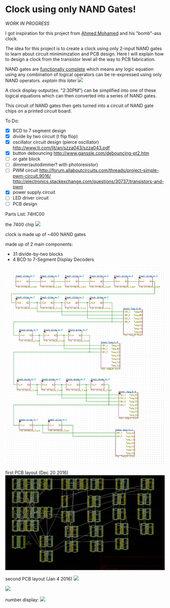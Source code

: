 # Clock using only NAND Gates!
*WORK IN PROGRESS*

I got inspiration for this project from [Ahmed Mohamed](https://en.wikipedia.org/wiki/Ahmed_Mohamed_clock_incident) and his "bomb"-ass clock.

The idea for this project is to create a clock using only 2-input NAND gates to learn about circuit minimimzation and PCB design. 
Here I will explain how to design a clock from the transistor level all the way to PCB fabrication.


NAND gates are [functionally complete](https://en.wikipedia.org/wiki/Functional_completeness) which means any logic equation using any combination of logical operators can be re-expressed using only NAND operators. *explain this later*
<img src="https://upload.wikimedia.org/wikipedia/commons/c/cc/Logic-gate-nand-us.png" width=200>

A clock display output(ex. "2:30PM") can be simplified into one of these logical equations which can then converted into a series of NAND gates.

This circuit of NAND gates then gets turned into a circuit of NAND gate chips on a printed circuit board.

To Do:  
- [x] BCD to 7 segment design
- [x] divide by two circuit (t flip flop)
- [x] oscillator circuit design  (pierce oscillator) http://www.ti.com/lit/an/szza043/szza043.pdf
- [x] button debouncing  http://www.ganssle.com/debouncing-pt2.htm
- [ ] or gate block  
- [ ] dimmer(autodimmer? with photoresistor)
- [ ] PWM circuit http://forum.allaboutcircuits.com/threads/project-simple-pwm-circuit.9016/
http://electronics.stackexchange.com/questions/30737/transistors-and-pwm
- [x] power supply circuit
- [ ] LED driver circuit
- [ ] PCB design

Parts List:
74HC00

the 7400 chip
<img src="http://dangerousprototypes.com/blog/wp-content/media/2011/08/7400.jpg">


clock is made up of ~400 NAND gates

made up of 2 main components:
- 31 divide-by-two blocks  
- 4 BCD to 7-Segment Display Decoders
<img src="block-diag.png">

first PCB layout (Dec 20 2016)
<img src="preliminary-PCB.png">

second PCB layout (Jan 4 2016)
<img src= "http://i.imgur.com/Q3IQ6Lw.png">


<img src="http://i.imgur.com/O4u64RL.png">

number display:
<img src="https://statics3.seeedstudio.com/images/product/7%20SegmentL.jpg">

